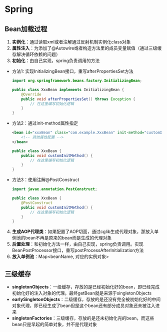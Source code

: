 # Spring

## Bean加载过程
1. **实例化**：通过读取xml或者注解通过反射机制实例化class对象
2. **属性注入**：为添加了@Autowire或者构造方法里的成员变量赋值（通过三级缓存解决循环依赖的问题）
3. **初始化**：由自己实现，spring负责调用的方法
  - 方法1: 实现InitializingBean接口，重写afterPropertiesSet方法
    ```java
    import org.springframework.beans.factory.InitializingBean;

    public class XxxBean implements InitializingBean {
        @Override
        public void afterPropertiesSet() throws Exception {
            // 在这里编写初始化逻辑
        }
    }
    ```
  - 方法2：通过init-method属性指定
    ```xml
    <bean id="xxxBean" class="com.example.XxxBean" init-method="customInitMethod">
        <!-- 其他属性配置 -->
    </bean>
    ```
    ```java
    public class XxxBean {
        public void customInitMethod() {
            // 在这里编写初始化逻辑
        }
    }
    ```
  - 方法3：使用注解@PostConstruct
    ```java
    import javax.annotation.PostConstruct;

    public class XxxBean {
        @PostConstruct
        public void customInitMethod() {
            // 在这里编写初始化逻辑
        }
    }    
    ```
4. **生成AOP代理类**：如果配置了AOP切面，通过cglib生成代理对象，那放入单例池的bean不再是原来的bean而是生成的代理对象
5. **后置处理**：和初始化方法一样，由自己实现，spring负责调用。实现BeanPostProcessor接口，重写postProcessAfterInitialization方法
6. **放入单例池**：Map<beanName, 对应的实例对象>

## 三级缓存
- **singletonObjects**：一级缓存，存放的是已经初始化好的bean，即已经完成初始化好的注入对象的代理。最终getBean就是来源于singletonObjects
- **earlySingletonObjects**：二级缓存，存放的是还没有完全被初始化好的中间对象代理，即已经生成了bean但是这个bean还有部分成员对象还未被注入进来
- **singletonFactories**：三级缓存，存放的是还未初始化完的bean，而这些bean只是早起的简单对象，并不是代理对象
